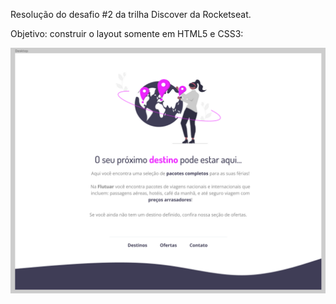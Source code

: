 Resolução do desafio #2 da trilha Discover da Rocketseat.

Objetivo: construir o layout somente em HTML5 e CSS3:

![](images/desafio.png)

